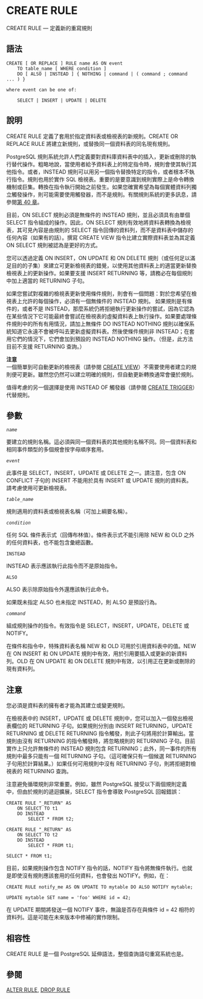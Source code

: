 # CREATE RULE

CREATE RULE — 定義新的重寫規則

## 語法

```text
CREATE [ OR REPLACE ] RULE name AS ON event
    TO table_name [ WHERE condition ]
    DO [ ALSO | INSTEAD ] { NOTHING | command | ( command ; command ... ) }

where event can be one of:

    SELECT | INSERT | UPDATE | DELETE
```

## 說明

CREATE RULE 定義了套用於指定資料表或檢視表的新規則。CREATE OR REPLACE RULE 將建立新規則，或替換同一個資料表的同名現有規則。

PostgreSQL 規則系統允許人們定義要對資料庫資料表中的插入，更新或刪除的執行替代操作。粗略地說，當使用者給予資料表上的特定指令時，規則會使其執行其他指令。或者，INSTEAD 規則可以用另一個指令替換特定的指令，或者根本不執行指令。規則也用於實作 SQL 檢視表。重要的是要意識到規則實際上是命令轉換機制或巨集。轉換在指令執行開始之前發生。如果您確實希望為每個實體資料列獨立觸發操作，則可能需要使用觸發器，而不是規則。有關規則系統的更多訊息，請參閱[第 40 章](../../server-programming/the-rule-system/)。

目前，ON SELECT 規則必須是無條件的 INSTEAD 規則，並且必須具有由單個SELECT 指令組成的操作。因此，ON SELECT 規則有效地將資料表轉換為檢視表，其可見內容是由規則的 SELECT 指令回傳的資料列，而不是資料表中儲存的任何內容（如果有的話）。撰寫 CREATE VIEW 指令比建立實際資料表並為其定義 ON SELECT 規則被認為是更好的方式。

您可以透過定義 ON INSERT，ON UPDATE 和 ON DELETE 規則（或任何足以滿足目的的子集）來建立可更新檢視表的錯覺，以使用其他資料表上的適當更新替換檢視表上的更新操作。如果要支援 INSERT RETURNING 等，請務必在每個規則中加上適當的 RETURNING 子句。

如果您嘗試對複雜的檢視表更新使用條件規則，則會有一個問題：對於您希望在檢視表上允許的每個操作，必須有一個無條件的 INSTEAD 規則。 如果規則是有條件的，或者不是 INSTEAD，那麼系統仍將拒絕執行更新操作的嘗試，因為它認為在某些情況下它可能最終會嘗試在檢視表的虛擬資料表上執行操作。如果要處理條件規則中的所有有用情況，請加上無條件 DO INSTEAD NOTHING 規則以確保系統知道它永遠不會被呼叫去更新虛擬資料表。然後使條件規則非 INSTEAD；在套用它們的情況下，它們會加到預設的 INSTEAD NOTHING 操作。（但是，此方法目前不支援 RETURNING 查詢。）

**注意**  
一個簡單到可自動更新的檢視表（請參閱 [CREATE VIEW](create-view.md#ke-geng-xin-de-biao-updatable-views)）不需要使用者建立的規則便可更新。雖然您仍然可以建立明確的規則，但自動更新轉換通常會優於規則。

值得考慮的另一個選擇是使用 INSTEAD OF 觸發器（請參閱 [CREATE TRIGGER](create-trigger.md)）代替規則。

## 參數

_`name`_

要建立的規則名稱。這必須與同一個資料表的其他規則名稱不同。同一個資料表和相同事件類型的多個規會按字母順序套用。

_`event`_

此事件是 SELECT，INSERT，UPDATE 或 DELETE 之一。請注意，包含 ON CONFLICT 子句的 INSERT 不能用於具有 INSERT 或 UPDATE 規則的資料表。請考慮使用可更新檢視表。

_`table_name`_

規則適用的資料表或檢視表名稱（可加上綱要名稱）。

_`condition`_

任何 SQL 條件表示式（回傳布林值）。條件表示式不能引用除 NEW 和 OLD 之外的任何資料表，也不能包含彙總函數。

`INSTEAD`

INSTEAD 表示應該執行此指令而不是原始指令。

`ALSO`

ALSO 表示除原始指令外還應該執行此命令。

如果既未指定 ALSO 也未指定 INSTEAD，則 ALSO 是預設行為。

_`command`_

組成規則操作的指令。有效指令是 SELECT，INSERT，UPDATE，DELETE 或 NOTIFY。

在條件和指令中，特殊資料表名稱 NEW 和 OLD 可用於引用資料表中的值。NEW 在 ON INSERT 和 ON UPDATE 規則中有效，用於引用要插入或更新的新資料列。OLD 在 ON UPDATE 和 ON DELETE 規則中有效，以引用正在更新或刪除的現有資料列。

## 注意

您必須是資料表的擁有者才能為其建立或變更規則。

在檢視表中的 INSERT，UPDATE 或 DELETE 規則中，您可以加入一個發出檢視表欄位的 RETURNING 子句。如果規則分別由 INSERT RETURNING，UPDATE RETURNING 或 DELETE RETURNING 指令觸發，則此子句將用於計算輸出。當規則由沒有 RETURNING 的指令觸發時，將忽略規則的 RETURNING 子句。目前實作上只允許無條件的 INSTEAD 規則包含 RETURNING；此外，同一事件的所有規則中最多只能有一個 RETURNING 子句。（這可確保只有一個候選 RETURNING 子句用於計算結果。）如果任何可用規則中沒有 RETURNING 子句，則將拒絕對檢視表的 RETURNING 查詢。

注意避免循環規則非常重要。例如，雖然 PostgreSQL 接受以下兩個規則定義中，但由於規則的遞迴擴展，SELECT 指令會導致 PostgreSQL 回報錯誤：

```text
CREATE RULE "_RETURN" AS
    ON SELECT TO t1
    DO INSTEAD
        SELECT * FROM t2;

CREATE RULE "_RETURN" AS
    ON SELECT TO t2
    DO INSTEAD
        SELECT * FROM t1;

SELECT * FROM t1;
```

目前，如果規則操作包含 NOTIFY 指令的話，NOTIFY 指令將無條件執行。也就是即使沒有規則應該套用的任何資料，也會發出 NOTIFY。例如，在：

```text
CREATE RULE notify_me AS ON UPDATE TO mytable DO ALSO NOTIFY mytable;

UPDATE mytable SET name = 'foo' WHERE id = 42;
```

在 UPDATE 期間將發送一個 NOTIFY 事件，無論是否存在與條件 id = 42 相符的資料列。這是可能在未來版本中修補的實作限制。

## 相容性

CREATE RULE 是一個 PostgreSQL 延伸語法，整個查詢語句重寫系統也是。

## 參閱

[ALTER RULE](alter-rule.md), [DROP RULE](drop-rule.md)

